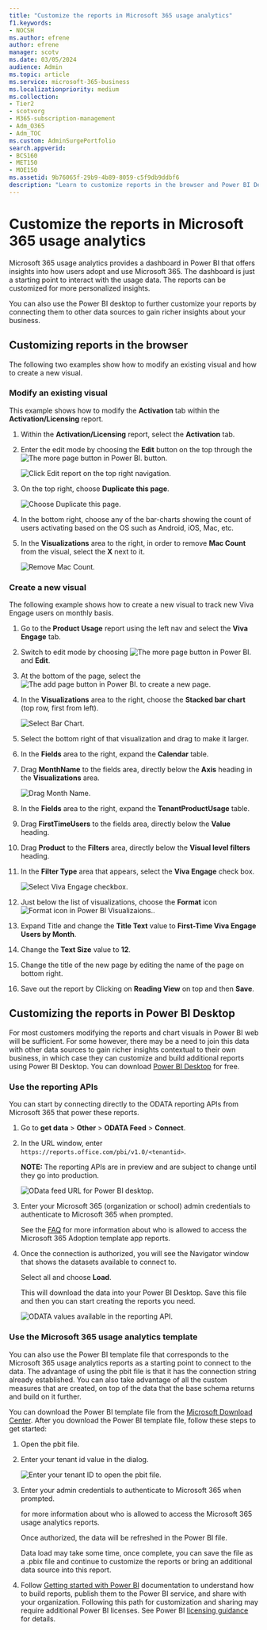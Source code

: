 ```yaml
---
title: "Customize the reports in Microsoft 365 usage analytics"
f1.keywords:
- NOCSH
ms.author: efrene
author: efrene
manager: scotv
ms.date: 03/05/2024
audience: Admin
ms.topic: article
ms.service: microsoft-365-business
ms.localizationpriority: medium
ms.collection:
- Tier2
- scotvorg
- M365-subscription-management
- Adm_O365
- Adm_TOC
ms.custom: AdminSurgePortfolio
search.appverid:
- BCS160
- MET150
- MOE150
ms.assetid: 9b76065f-29b9-4b89-8059-c5f9db9ddbf6
description: "Learn to customize reports in the browser and Power BI Desktop."
---
```


# Customize the reports in Microsoft 365 usage analytics

Microsoft 365 usage analytics provides a dashboard in Power BI that offers insights into how users adopt and use Microsoft 365. The dashboard is just a starting point to interact with the usage data. The reports can be customized for more personalized insights.

You can also use the Power BI desktop to further customize your reports by connecting them to other data sources to gain richer insights about your business.

## Customizing reports in the browser

The following two examples show how to modify an existing visual and how to create a new visual.

### Modify an existing visual

This example shows how to modify the **Activation** tab within the **Activation/Licensing** report.

1. Within the **Activation/Licensing** report, select the **Activation** tab.

2. Enter the edit mode by choosing the **Edit** button on the top through the ![The more page button in Power BI.](../../media/d8da3c19-3f2d-4bf6-811e-faa804f74770.png) button.

    ![Click Edit report on the top right navigation.](../../media/e2c16663-1fbd-4d7f-887c-0cbb891d3b3d.png)

3. On the top right, choose **Duplicate this page**.

    ![Choose Duplicate this page.](../../media/b2d18dcd-6b82-4ce7-ab79-1b24e3721309.png)

4. In the bottom right, choose any of the bar-charts showing the count of users activating based on the OS such as Android, iOS, Mac, etc.

5. In the **Visualizations** area to the right, in order to remove **Mac Count** from the visual, select the **X** next to it.

    ![Remove Mac Count.](../../media/ce3d8358-df57-4f64-bd25-ac5be7fc8713.png)

### Create a new visual

The following example shows how to create a new visual to track new Viva Engage users on monthly basis.

1. Go to the **Product Usage** report using the left nav and select the **Viva Engage** tab.

2. Switch to edit mode by choosing ![The more page button in Power BI.](../../media/d8da3c19-3f2d-4bf6-811e-faa804f74770.png) and **Edit**.

3. At the bottom of the page, select the ![The add page button in Power BI.](../../media/d3b8c117-17d4-4f53-b078-8fefc2155b24.png) to create a new page.

4. In the **Visualizations** area to the right, choose the **Stacked bar chart** (top row, first from left).

    ![Select Bar Chart.](../../media/214c3fed-6eae-43e6-83fb-708a2d74406e.png)

5. Select the bottom right of that visualization and drag to make it larger.

6. In the **Fields** area to the right, expand the **Calendar** table.

7. Drag **MonthName** to the fields area, directly below the **Axis** heading in the **Visualizations** area.

    ![Drag Month Name.](../../media/bff99987-8c4b-4618-89fd-47df557b0ed7.png)

8. In the **Fields** area to the right, expand the **TenantProductUsage** table.

9. Drag **FirstTimeUsers** to the fields area, directly below the **Value** heading.

10. Drag **Product** to the **Filters** area, directly below the **Visual level filters** heading.

11. In the **Filter Type** area that appears, select the **Viva Engage** check box.

    ![Select Viva Engage checkbox.](../../media/82e99730-0de9-42da-928a-76aab0c3e609.png)

12. Just below the list of visualizations, choose the **Format** icon ![Format icon in Power BI Visualizaions.](../../media/ee0602f3-3df5-4930-b862-db1d90ae4ae2.png).

13. Expand Title and change the **Title Text** value to **First-Time Viva Engage Users by Month**.

14. Change the **Text Size** value to **12**.

15. Change the title of the new page by editing the name of the page on bottom right.

16. Save out the report by Clicking on **Reading View** on top and then **Save**.

## Customizing the reports in Power BI Desktop

For most customers modifying the reports and chart visuals in Power BI web will be sufficient. For some however, there may be a need to join this data with other data sources to gain richer insights contextual to their own business, in which case they can customize and build additional reports using Power BI Desktop. You can download [Power BI Desktop](https://go.microsoft.com/fwlink/p/?linkid=849797) for free.

### Use the reporting APIs

You can start by connecting directly to the ODATA reporting APIs from Microsoft 365 that power these reports.

1. Go to **get data** \> **Other** \> **ODATA Feed** \> **Connect**.

2. In the URL window, enter `https://reports.office.com/pbi/v1.0/<tenantid>`.

    **NOTE:**
    The reporting APIs are in preview and are subject to change until they go into production.

    ![OData feed URL for Power BI desktop.](../../media/c0ef967e-a454-4eba-bc8e-61e113170053.png)

3. Enter your Microsoft 365 (organization or school) admin credentials to authenticate to Microsoft 365 when prompted.

    See the [FAQ](usage-analytics.md#faq) for more information about who is allowed to access the Microsoft 365 Adoption template app reports.

4. Once the connection is authorized, you will see the Navigator window that shows the datasets available to connect to.

    Select all and choose **Load**.

    This will download the data into your Power BI Desktop. Save this file and then you can start creating the reports you need.

    ![ODATA values available in the reporting API.](../../media/545b4d17-dbbd-4cfc-b75a-a8b27283d438.png)

### Use the Microsoft 365 usage analytics template

You can also use the Power BI template file that corresponds to the Microsoft 365 usage analytics reports as a starting point to connect to the data. The advantage of using the pbit file is that it has the connection string already established. You can also take advantage of all the custom measures that are created, on top of the data that the base schema returns and build on it further.

You can download the Power BI template file from the [Microsoft Download Center](https://download.microsoft.com/download/7/8/2/782ba8a7-8d89-4958-a315-dab04c3b620c/Microsoft%20365%20Usage%20Analytics.pbit). After you download the Power BI template file, follow these steps to get started:

1. Open the pbit file.

2. Enter your tenant id value in the dialog.

    ![Enter your tenant ID to open the pbit file.](../../media/071ed0bf-8b9d-49c6-81fc-fd4c6cc85bd3.png)

3. Enter your admin credentials to authenticate to Microsoft 365 when prompted.

     for more information about who is allowed to access the Microsoft 365 usage analytics reports.

    Once authorized, the data will be refreshed in the Power BI file.

    Data load may take some time, once complete, you can save the file as a .pbix file and continue to customize the reports or bring an additional data source into this report.

4. Follow [Getting started with Power BI](/power-bi/fundamentals/desktop-getting-started) documentation to understand how to build reports, publish them to the Power BI service, and share with your organization. Following this path for customization and sharing may require additional Power BI licenses. See Power BI [licensing guidance](https://go.microsoft.com/fwlink/p/?linkid=849803) for details.
